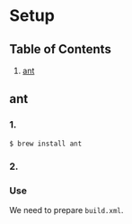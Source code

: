# Setup

## Table of Contents
1. [ant](#ant)


## ant
### 1.
```terminal
$ brew install ant
```

### 2.

### Use
We need to prepare `build.xml`.
